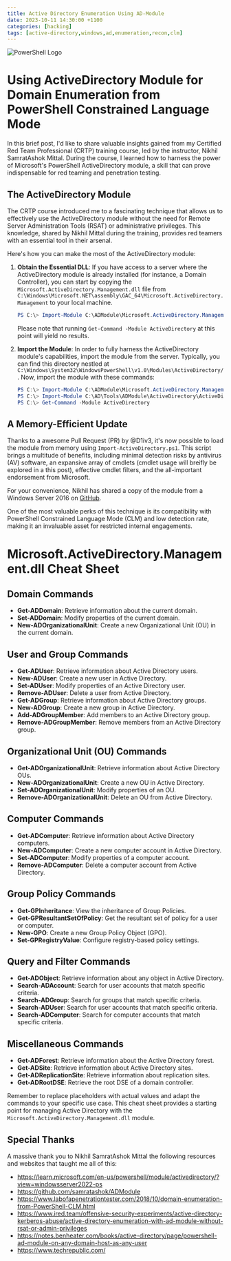 ```yaml
---
title: Active Directory Enumeration Using AD-Module 
date: 2023-10-11 14:30:00 +1100
categories: [hacking]
tags: [active-directory,windows,ad,enumeration,recon,clm]
---
```


![PowerShell Logo](https://www.techrepublic.com/wp-content/uploads/2020/09/powershell.jpg)


# Using ActiveDirectory Module for Domain Enumeration from PowerShell Constrained Language Mode

In this brief post, I'd like to share valuable insights gained from my Certified Red Team Professional (CRTP) training course, led by the instructor, Nikhil SamratAshok Mittal. During the course, I learned how to harness the power of Microsoft's PowerShell ActiveDirectory module, a skill that can prove indispensable for red teaming and penetration testing.

## The ActiveDirectory Module

The CRTP course introduced me to a fascinating technique that allows us to effectively use the ActiveDirectory module without the need for Remote Server Administration Tools (RSAT) or administrative privileges. This knowledge, shared by Nikhil Mittal during the training, provides red teamers with an essential tool in their arsenal.

Here's how you can make the most of the ActiveDirectory module:

1. **Obtain the Essential DLL**: If you have access to a server where the ActiveDirectory module is already installed (for instance, a Domain Controller), you can start by copying the `Microsoft.ActiveDirectory.Management.dll` file from `C:\Windows\Microsoft.NET\assembly\GAC_64\Microsoft.ActiveDirectory.Management` to your local machine.

   ```powershell
   PS C:\> Import-Module C:\ADModule\Microsoft.ActiveDirectory.Management.dll -Verbose
   ```


    Please note that running `Get-Command -Module ActiveDirectory` at this point will yield no results.

2. **Import the Module**: In order to fully harness the ActiveDirectory module's capabilities, import the module  from the server. Typically, you can find this directory nestled at `C:\Windows\System32\WindowsPowerShell\v1.0\Modules\ActiveDirectory/`. Now, import the module with these commands:

    ```powershell
    PS C:\> Import-Module C:\ADModule\Microsoft.ActiveDirectory.Management.dll -Verbose
    PS C:\> Import-Module C:\AD\Tools\ADModule\ActiveDirectory\ActiveDirectory.psd1
    PS C:\> Get-Command -Module ActiveDirectory
    ```

## A Memory-Efficient Update 

Thanks to a awesome Pull Request (PR) by @D1iv3, it's now possible to load the module from memory using `Import-ActiveDirectory.ps1`. This script brings a multitude of benefits, including minimal detection risks by antivirus (AV) software, an expansive array of cmdlets (cmdlet usage will breifly be explored in a this post), effective cmdlet filters, and the all-important endorsement from Microsoft.

For your convenience, Nikhil has shared a copy of the module from a Windows Server 2016 on [GitHub](https://github.com/samratashok/ADModule).

One of the most valuable perks of this technique is its  compatibility with PowerShell Constrained Language Mode (CLM) and low detection rate, making it an invaluable asset for restricted internal engagements.


# Microsoft.ActiveDirectory.Management.dll Cheat Sheet

## Domain Commands

- **Get-ADDomain**: Retrieve information about the current domain.
- **Set-ADDomain**: Modify properties of the current domain.
- **New-ADOrganizationalUnit**: Create a new Organizational Unit (OU) in the current domain.

## User and Group Commands

- **Get-ADUser**: Retrieve information about Active Directory users.
- **New-ADUser**: Create a new user in Active Directory.
- **Set-ADUser**: Modify properties of an Active Directory user.
- **Remove-ADUser**: Delete a user from Active Directory.
- **Get-ADGroup**: Retrieve information about Active Directory groups.
- **New-ADGroup**: Create a new group in Active Directory.
- **Add-ADGroupMember**: Add members to an Active Directory group.
- **Remove-ADGroupMember**: Remove members from an Active Directory group.

## Organizational Unit (OU) Commands

- **Get-ADOrganizationalUnit**: Retrieve information about Active Directory OUs.
- **New-ADOrganizationalUnit**: Create a new OU in Active Directory.
- **Set-ADOrganizationalUnit**: Modify properties of an OU.
- **Remove-ADOrganizationalUnit**: Delete an OU from Active Directory.

## Computer Commands

- **Get-ADComputer**: Retrieve information about Active Directory computers.
- **New-ADComputer**: Create a new computer account in Active Directory.
- **Set-ADComputer**: Modify properties of a computer account.
- **Remove-ADComputer**: Delete a computer account from Active Directory.

## Group Policy Commands

- **Get-GPInheritance**: View the inheritance of Group Policies.
- **Get-GPResultantSetOfPolicy**: Get the resultant set of policy for a user or computer.
- **New-GPO**: Create a new Group Policy Object (GPO).
- **Set-GPRegistryValue**: Configure registry-based policy settings.

## Query and Filter Commands

- **Get-ADObject**: Retrieve information about any object in Active Directory.
- **Search-ADAccount**: Search for user accounts that match specific criteria.
- **Search-ADGroup**: Search for groups that match specific criteria.
- **Search-ADUser**: Search for user accounts that match specific criteria.
- **Search-ADComputer**: Search for computer accounts that match specific criteria.

## Miscellaneous Commands

- **Get-ADForest**: Retrieve information about the Active Directory forest.
- **Get-ADSite**: Retrieve information about Active Directory sites.
- **Get-ADReplicationSite**: Retrieve information about replication sites.
- **Get-ADRootDSE**: Retrieve the root DSE of a domain controller.

Remember to replace placeholders with actual values and adapt the commands to your specific use case. This cheat sheet provides a starting point for managing Active Directory with the `Microsoft.ActiveDirectory.Management.dll` module.




## Special Thanks

A massive thank you to Nikhil SamratAshok Mittal the following resources and websites that taught me all of this:

- https://learn.microsoft.com/en-us/powershell/module/activedirectory/?view=windowsserver2022-ps
- https://github.com/samratashok/ADModule
- https://www.labofapenetrationtester.com/2018/10/domain-enumeration-from-PowerShell-CLM.html
- https://www.ired.team/offensive-security-experiments/active-directory-kerberos-abuse/active-directory-enumeration-with-ad-module-without-rsat-or-admin-privileges
- https://notes.benheater.com/books/active-directory/page/powershell-ad-module-on-any-domain-host-as-any-user
- https://www.techrepublic.com/
